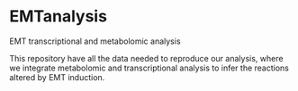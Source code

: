 # EMTanalysis
EMT transcriptional and metabolomic analysis

This repository have all the data needed to reproduce our analysis, where we integrate metabolomic and transcriptional analysis to infer the reactions altered by EMT induction. 

